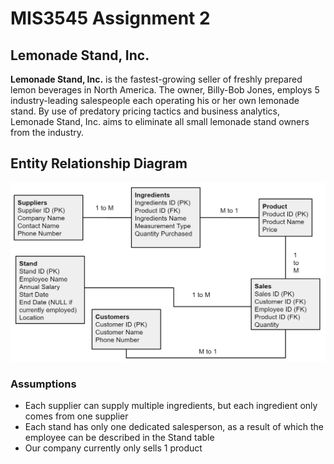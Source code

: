 # MIS3545 Assignment 2
## Lemonade Stand, Inc.
**Lemonade Stand, Inc.** is the fastest-growing seller of freshly prepared lemon beverages in North America. The owner, Billy-Bob Jones, employs 5 industry-leading salespeople each operating his or her own lemonade stand. By use of predatory pricing tactics and business analytics, Lemonade Stand, Inc. aims to eliminate all small lemonade stand owners from the industry.

## Entity Relationship Diagram
![Database Diagram](dd.png)
### Assumptions
* Each supplier can supply multiple ingredients, but each ingredient only comes from one supplier
* Each stand has only one dedicated salesperson, as a result of which the employee can be described in the Stand table
* Our company currently only sells 1 product
